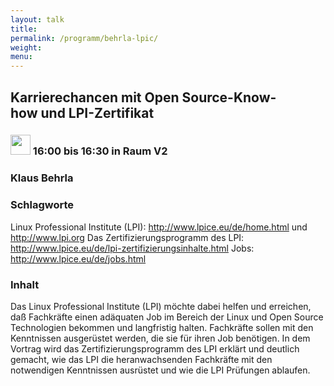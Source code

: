 ```yaml
---
layout: talk
title:
permalink: /programm/behrla-lpic/
weight: 
menu:
---
```

## Karrierechancen&nbsp;mit&nbsp;Open&nbsp;Source-Know-how&nbsp;und&nbsp;LPI-Zertifikat

### <img height = "32" src="../../images/talk.svg"> 16:00 bis 16:30 in Raum V2

### Klaus&nbsp;Behrla

### Schlagworte

Linux Professional Institute (LPI): http://www.lpice.eu/de/home.html und http://www.lpi.org
Das Zertifizierungsprogramm des LPI: http://www.lpice.eu/de/lpi-zertifizierungsinhalte.html
Jobs: http://www.lpice.eu/de/jobs.html

### Inhalt

Das Linux Professional Institute (LPI) möchte dabei helfen und erreichen, daß Fachkräfte einen adäquaten Job im Bereich der Linux und Open Source Technologien bekommen und langfristig halten. Fachkräfte sollen mit den Kenntnissen ausgerüstet werden, die sie für ihren Job benötigen.
In dem Vortrag wird das Zertifizierungsprogramm des LPI erklärt und deutlich gemacht, wie das LPI die heranwachsenden Fachkräfte mit den notwendigen Kenntnissen ausrüstet und wie die LPI Prüfungen ablaufen.

